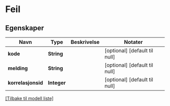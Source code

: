 # Feil

## Egenskaper

| Navn               | Type        | Beskrivelse | Notater                       |
|--------------------|-------------|-------------|-------------------------------|
| **kode**           | **String**  |             | [optional] [default til null] |
| **melding**        | **String**  |             | [optional] [default til null] |
| **korrelasjonsid** | **Integer** |             | [optional] [default til null] |

[[Tilbake til modell liste]](../index.md)

